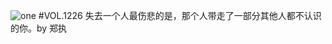 ![one](http://image.wufazhuce.com/Fmp9WJFRAkOKXfRRKkeY8fN5_9l6)
#VOL.1226
失去一个人最伤悲的是，那个人带走了一部分其他人都不认识的你。by 郑执